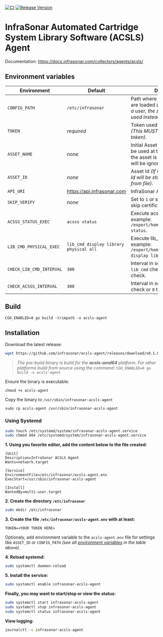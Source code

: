 [![CI](https://github.com/infrasonar/acsls-agent/workflows/CI/badge.svg)](https://github.com/infrasonar/acsls-agent/actions)
[![Release Version](https://img.shields.io/github/release/infrasonar/acsls-agent)](https://github.com/infrasonar/acsls-agent/releases)

# InfraSonar Automated Cartridge System Library Software (ACSLS) Agent

Documentation: https://docs.infrasonar.com/collectors/agents/acsls/

## Environment variables

Environment                 | Default                               | Description
----------------------------|---------------------------------------|-------------------
`CONFIG_PATH`       		| `/etc/infrasonar` 			        | Path where configuration files are loaded and stored _(note: for a user, the `$HOME` path will be used instead of `/etc`)_
`TOKEN`                     | _required_                            | Token used for authentication _(This MUST be a container token)_.
`ASSET_NAME`                | _none_                                | Initial Asset Name. This will only be used at the announce. Once the asset is created, `ASSET_NAME` will be ignored.
`ASSET_ID`                  | _none_                                | Asset Id _(If not given, the asset Id will be stored and loaded from file)_.
`API_URI`                   | https://api.infrasonar.com            | InfraSonar API.
`SKIP_VERIFY`				| _none_						        | Set to `1` or something else to skip certificate validation.
`ACSSS_STATUS_EXEC`         | `acsss status`                        | Execute acsss status, for example: `/export/home/ACSSS/bin/acsss status`.
`LIB_CMD_PHYSICAL_EXEC`     | `lib_cmd display library physical all`| Execute lib_cmd output, for example: `/export/home/ACSSS/bin/lib_cmd display library physical all`.
`CHECK_LIB_CMD_INTERVAL`    | `300`                                 | Interval in seconds for the `lib_cmd` check or `0` to disable the check.
`CHECK_ACSSS_INTERVAL`      | `300`                                 | Interval in seconds for the `acsss` check or `0` to disable the check.


## Build
```
CGO_ENABLED=0 go build -trimpath -o acsls-agent
```

## Installation

Download the latest release:
```bash
wget https://github.com/infrasonar/acsls-agent/releases/download/v0.1.0/acsls-agent
```

> _The pre-build binary is build for the **acsls-amd64** platform. For other platforms build from source using the command:_ `CGO_ENABLED=0 go build -o acsls-agent`

Ensure the binary is executable:
```
chmod +x acsls-agent
```

Copy the binary to `/usr/sbin/infrasonar-acsls-agent`

```
sudo cp acsls-agent /usr/sbin/infrasonar-acsls-agent
```

### Using Systemd

```bash
sudo touch /etc/systemd/system/infrasonar-acsls-agent.service
sudo chmod 664 /etc/systemd/system/infrasonar-acsls-agent.service
```

**1. Using you favorite editor, add the content below to the file created:**

```
[Unit]
Description=InfraSonar ACSLS Agent
Wants=network.target

[Service]
EnvironmentFile=/etc/infrasonar/acsls-agent.env
ExecStart=/usr/sbin/infrasonar-acsls-agent

[Install]
WantedBy=multi-user.target
```

**2. Create the directory `/etc/infrasonar`**

```bash
sudo mkdir /etc/infrasonar
```

**3. Create the file `/etc/infrasonar/acsls-agent.env` with at least:**

```
TOKEN=<YOUR TOKEN HERE>
```

Optionaly, add environment variable to the `acsls-agent.env` file for settings like `ASSET_ID` or `CONFIG_PATH` _(see all [environment variables](#environment-variables) in the table above)_.

**4. Reload systemd:**

```bash
sudo systemctl daemon-reload
```

**5. Install the service:**

```bash
sudo systemctl enable infrasonar-acsls-agent
```

**Finally, you may want to start/stop or view the status:**
```bash
sudo systemctl start infrasonar-acsls-agent
sudo systemctl stop infrasonar-acsls-agent
sudo systemctl status infrasonar-acsls-agent
```

**View logging:**
```bash
journalctl -u infrasonar-acsls-agent
```
